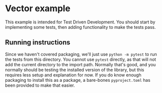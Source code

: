 # Vector example

This example is intended for Test Driven Development. You should start by
implementing some tests, then adding functionality to make the tests pass.

## Running instructions

Since we haven't covered packaging, we'll just use `python -m pytest` to run the
tests from this directory. You cannot use `pytest` directly, as that will not
add the current directory to the import path. Normally that's good, and you
normally should be testing the installed version of the library, but this
requires less setup and explanation for now. If you do know enough packaging to
install this as a package, a bare-bones `pyproject.toml` has been provided to
make that easier.
